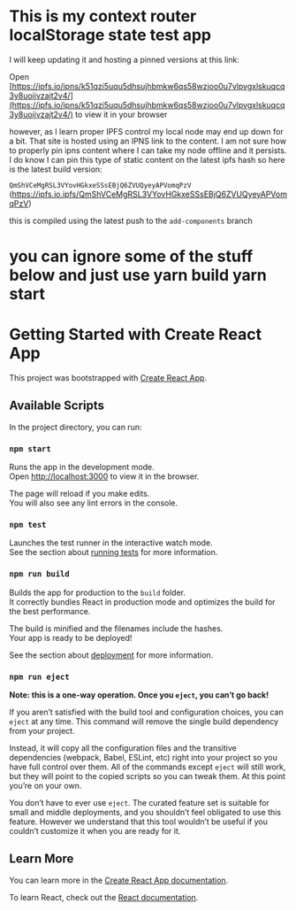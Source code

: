 # This is my context router localStorage state test app

I will keep updating it and hosting a pinned versions at this link:

Open [https://ipfs.io/ipns/k51qzi5uqu5dhsujhbmkw6qs58wzjoo0u7vlpvgxlskuqcq3y8uoijvzajt2v4/](https://ipfs.io/ipns/k51qzi5uqu5dhsujhbmkw6qs58wzjoo0u7vlpvgxlskuqcq3y8uoijvzajt2v4/) to view it in your browser

however, as I learn proper IPFS control my local node may end up down for a bit. That site is hosted
using an IPNS link to the content. I am not sure how to properly pin ipns content where I can take
my node offline and it persists. I do know I can pin this type of static content on the
latest ipfs hash so here is the latest build version:

`QmShVCeMgRSL3VYovHGkxeSSsEBjQ6ZVUQyeyAPVomqPzV` (https://ipfs.io.ipfs/QmShVCeMgRSL3VYovHGkxeSSsEBjQ6ZVUQyeyAPVomqPzV)

this is compiled using the latest push to the `add-components` branch

# you can ignore some of the stuff below and just use yarn build yarn start

# Getting Started with Create React App

This project was bootstrapped with [Create React App](https://github.com/facebook/create-react-app).

## Available Scripts

In the project directory, you can run:

### `npm start`

Runs the app in the development mode.\
Open [http://localhost:3000](http://localhost:3000) to view it in the browser.

The page will reload if you make edits.\
You will also see any lint errors in the console.

### `npm test`

Launches the test runner in the interactive watch mode.\
See the section about [running tests](https://facebook.github.io/create-react-app/docs/running-tests) for more information.

### `npm run build`

Builds the app for production to the `build` folder.\
It correctly bundles React in production mode and optimizes the build for the best performance.

The build is minified and the filenames include the hashes.\
Your app is ready to be deployed!

See the section about [deployment](https://facebook.github.io/create-react-app/docs/deployment) for more information.

### `npm run eject`

**Note: this is a one-way operation. Once you `eject`, you can’t go back!**

If you aren’t satisfied with the build tool and configuration choices, you can `eject` at any time. This command will remove the single build dependency from your project.

Instead, it will copy all the configuration files and the transitive dependencies (webpack, Babel, ESLint, etc) right into your project so you have full control over them. All of the commands except `eject` will still work, but they will point to the copied scripts so you can tweak them. At this point you’re on your own.

You don’t have to ever use `eject`. The curated feature set is suitable for small and middle deployments, and you shouldn’t feel obligated to use this feature. However we understand that this tool wouldn’t be useful if you couldn’t customize it when you are ready for it.

## Learn More

You can learn more in the [Create React App documentation](https://facebook.github.io/create-react-app/docs/getting-started).

To learn React, check out the [React documentation](https://reactjs.org/).
